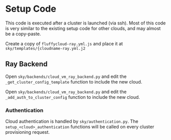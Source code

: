# Setup Code

This code is executed after a cluster is launched (via ssh). Most of this code is very similar to the existing setup code for other clouds, and may almost be a copy-paste.

Create a copy of `fluffycloud-ray.yml.js` and place it at `sky/templates/{cloudname-ray.yml.j2`

## Ray Backend

Open `sky/backends/cloud_vm_ray_backend.py` and edit the `_get_cluster_config_template` function to include the new cloud.

Open `sky/backends/cloud_vm_ray_backend.py` and edit the `_add_auth_to_cluster_config` function to include the new cloud.


### Authentication

Cloud authentication is handled by `sky/authentication.py`. The `setup_<cloud>_authentication` functions will be called on every cluster provisioning request.
